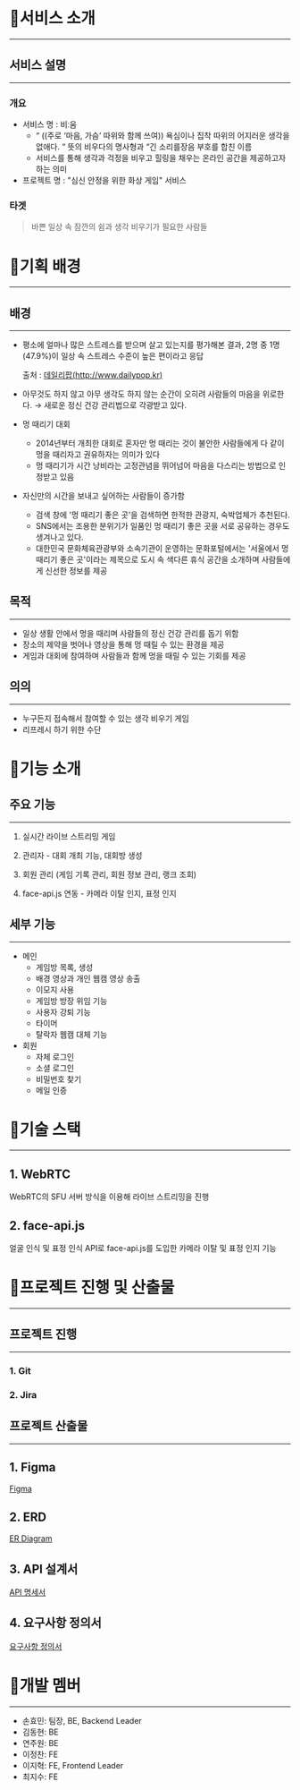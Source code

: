 

# 📌서비스 소개

---

## 서비스 설명

---

### 개요

- 서비스 명 : 비ː움
    - “  ((주로 ‘마음, 가슴’ 따위와 함께 쓰여)) 욕심이나 집착 따위의 어지러운 생각을 없애다. “ 뜻의 비우다의 명사형과 “긴 소리를장음 부호를 합친 이름
    - 서비스를 통해 생각과 걱정을 비우고 힐링을 채우는 온라인 공간을 제공하고자 하는 의미
- 프로젝트 명 : "심신 안정을 위한 화상 게임" 서비스

### 타겟

> 바쁜 일상 속 잠깐의 쉼과 생각 비우기가 필요한 사람들
> 



# 📌기획 배경

---

## 배경

---

- 평소에 얼마나 많은 스트레스를 받으며 살고 있는지를 평가해본 결과, 2명 중 1명(47.9%)이 일상 속 스트레스 수준이 높은 편이라고 응답
    
    출처 : [데일리팝(http://www.dailypop.kr)](https://www.dailypop.kr/news/articleView.html?idxno=53913)
    
- 아무것도 하지 않고 아무 생각도 하지 않는 순간이 오히려 사람들의 마음을 위로한다. → 새로운 정신 건강 관리법으로 각광받고 있다.
- 멍 때리기 대회    
    - 2014년부터 개최한 대회로 혼자만 멍 때리는 것이 불안한 사람들에게 다 같이 멍을 때리자고 권유하자는 의미가 있다
    - 멍 때리기가 시간 낭비라는 고정관념을 뛰어넘어 마음을 다스리는 방법으로 인정받고 있음
- 자신만의 시간을 보내고 싶어하는 사람들이 증가함
    - 검색 창에 '멍 때리기 좋은 곳'을 검색하면 한적한 관광지, 숙박업체가 추천된다.
    - SNS에서는 조용한 분위기가 일품인 멍 때리기 좋은 곳을 서로 공유하는 경우도 생겨나고 있다.
    - 대한민국 문화체육관광부와 소속기관이 운영하는 문화포털에서는 '서울에서 멍 때리기 좋은 곳'이라는 제목으로 도시 속 색다른 휴식 공간을 소개하며 사람들에게 신선한 정보를 제공

## 목적

---

- 일상 생활 안에서 멍을 때리며 사람들의 정신 건강 관리를 돕기 위함
- 장소의 제약을 벗어나 영상을 통해 멍 때릴 수 있는 환경을 제공
- 게임과 대회에 참여하며 사람들과 함께 멍을 때릴 수 있는 기회를 제공

## 의의

---

- 누구든지 접속해서 참여할 수 있는 생각 비우기 게임
- 리프레시 하기 위한 수단



# 📌기능 소개

## 주요 기능

---

1. 실시간 라이브 스트리밍 게임

2. 관리자 - 대회 개최 기능, 대회방 생성

3. 회원 관리 (게임 기록 관리, 회원 정보 관리, 랭크 조회) 

4. face-api.js 연동 - 카메라 이탈 인지, 표정 인지

## 세부 기능

---

- 메인
    - 게임방 목록, 생성
    - 배경 영상과 개인 웹캠 영상 송출
    - 이모지 사용
    - 게임방 방장 위임 기능
    - 사용자 강퇴 기능
    - 타이머
    - 탈락자 웹캠 대체 기능
- 회원
    - 자체 로그인
    - 소셜 로그인
    - 비밀번호 찾기
    - 메일 인증



# 📌기술 스택

---

## 1. WebRTC

WebRTC의 SFU 서버 방식을 이용해 라이브 스트리밍을 진행

## 2. face-api.js

얼굴 인식 및 표정 인식 API로 face-api.js를 도입한 카메라 이탈 및 표정 인지 기능



# 📌프로젝트 진행 및 산출물

---

## 프로젝트 진행

---

### 1. Git

### 2. Jira

## 프로젝트 산출물

---

## 1. Figma

[Figma](https://www.figma.com/file/0xwiJEVbPtZn1yo7yaQfn7/%EB%B9%84%CB%90%EC%9B%80?type=design&node-id=0-1&mode=design&t=q3l7gFRnTTfb5mJC-0)

## 2. ERD

[ER Diagram](https://www.erdcloud.com/d/frF6qL8QF29gzuymg)

## 3. API 설계서

[API 명세서](https://www.notion.so/API-URL-aecc36ea3f3d4a48a830f0fe8a689d4a?pvs=21)

## 4. 요구사항 정의서

[요구사항 정의서](https://docs.google.com/spreadsheets/d/1NY0yTh26FWAF4gvOKL72EtD5HL4vhLlK1UJVjDhHlrQ/edit#gid=283207649)



# 📌개발 멤버

---

- 손효민: 팀장, BE, Backend Leader
- 김동현: BE
- 연주원: BE
- 이정찬: FE
- 이지혁: FE, Frontend Leader
- 최지수: FE
